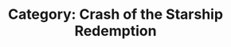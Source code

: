 ---
layout: category
title: "Category: Crash of the Starship Redemption"
slug: crash-of-the-starship-redemption
name: crash of the starship redemption

---